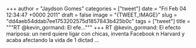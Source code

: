 
+++
author = "Jaydson Gomes"
categories = ["tweet"]
date = "Fri Feb 04 12:34:47 +0000 2011"
draft = false
image = "{TWEET_IMAGE}"
slug = "dd4aeb54ddab7ee1753202575d1857843b425b0c"
tags = ["tweet"]
title = """RT @kevin_gormand: El efe..."""
+++
RT @kevin_gormand: El efecto mariposa: un nerd quiere ligar con chicas, inventa Facebook n Harvard y acaba afectando la vida de 1 dictad ...
